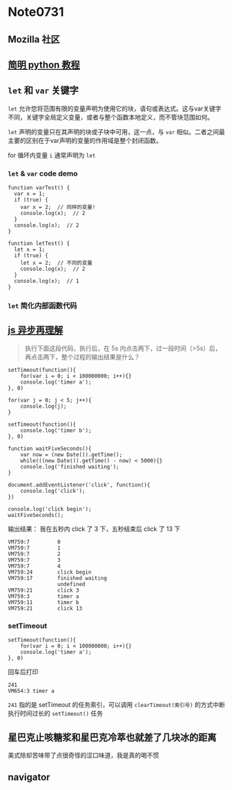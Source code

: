 # Note0731



## Mozilla 社区



## [简明 python 教程](http://old.sebug.net/paper/python/)


## `let` 和 `var` 关键字


`let` 允许您将范围有限的变量声明为使用它的块，语句或表达式。这与var关键字不同，关键字全局定义变量，或者与整个函数本地定义，而不管块范围如何。

`let` 声明的变量只在其声明的块或子块中可用，这一点，与 `var` 相似。二者之间最主要的区别在于var声明的变量的作用域是整个封闭函数。

for 循环内变量 `i` 通常声明为 `let`

### `let` & `var` code demo

	function varTest() {
	  var x = 1;
	  if (true) {
	    var x = 2;  // 同样的变量!
	    console.log(x);  // 2
	  }
	  console.log(x);  // 2
	}

	function letTest() {
	  let x = 1;
	  if (true) {
	    let x = 2;  // 不同的变量
	    console.log(x);  // 2
	  }
	  console.log(x);  // 1
	}

### `let` 简化内部函数代码


## [js 异步再理解](https://juejin.im/post/5a6ad46ef265da3e513352c8)

>执行下面这段代码，执行后，在 5s 内点击两下，过一段时间（>5s）后，再点击两下，整个过程的输出结果是什么？

	setTimeout(function(){
	    for(var i = 0; i < 100000000; i++){}
	    console.log('timer a');
	}, 0)

	for(var j = 0; j < 5; j++){
	    console.log(j);
	}

	setTimeout(function(){
	    console.log('timer b');
	}, 0)

	function waitFiveSeconds(){
	    var now = (new Date()).getTime();
	    while(((new Date()).getTime() - now) < 5000){}
	    console.log('finished waiting');
	}

	document.addEventListener('click', function(){
	    console.log('click');
	})

	console.log('click begin');
	waitFiveSeconds();

输出结果：
我在五秒内 click 了 3 下，五秒结束后 click 了 13 下

	VM759:7 		0
	VM759:7 		1
	VM759:7 		2
	VM759:7 		3
	VM759:7 		4
	VM759:24 		click begin
	VM759:17 		finished waiting
					undefined
	VM759:21 		click 3
	VM759:3 		timer a
	VM759:11 		timer b
	VM759:21 		click 13

### setTimeout

	setTimeout(function(){
	    for(var i = 0; i < 100000000; i++){}
	    console.log('timer a');
	}, 0)

回车后打印

	241
	VM654:3 timer a

`241` 指的是 setTimeout 的任务索引，可以调用 `clearTimeout(索引号)` 的方式中断执行时间过长的 `setTimeout()` 任务


## 星巴克止咳糖浆和星巴克冷萃也就差了几块冰的距离

美式除却苦味带了点很奇怪的涩口味道，我是真的喝不惯


## navigator







